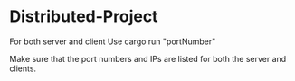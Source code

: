 # Distributed-Project
For both server and client
Use cargo run "portNumber"

Make sure that the port numbers and IPs are listed for both the server and clients.
